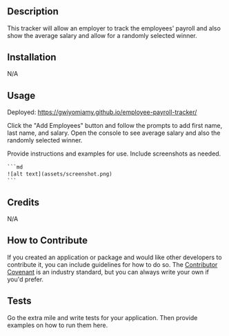 # <employee-payroll-tracker>

## Description

This tracker will allow an employer to track the employees' payroll and also show the average salary and allow for a randomly selected winner.

## Installation

N/A

## Usage

Deployed: https://gwiyomiamy.github.io/employee-payroll-tracker/

Click the "Add Employees" button and follow the prompts to add first name, last name, and salary. Open the console to see average salary and also the randomly selected winner.

Provide instructions and examples for use. Include screenshots as needed.

    ```md
    ![alt text](assets/screenshot.png)
    ```

## Credits

N/A
## How to Contribute

If you created an application or package and would like other developers to contribute it, you can include guidelines for how to do so. The [Contributor Covenant](https://www.contributor-covenant.org/) is an industry standard, but you can always write your own if you'd prefer.

## Tests

Go the extra mile and write tests for your application. Then provide examples on how to run them here.
